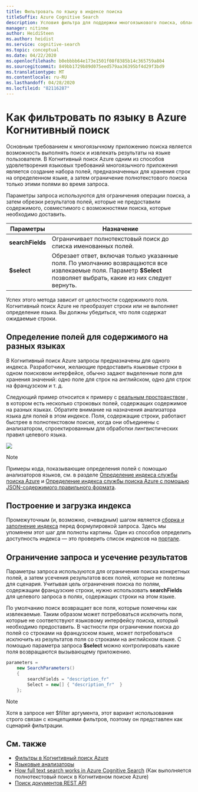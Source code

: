 ```yaml
---
title: Фильтровать по языку в индексе поиска
titleSuffix: Azure Cognitive Search
description: Условия фильтра для поддержки многоязыкового поиска, области выполнения запросов до полей, зависящих от языка.
manager: nitinme
author: HeidiSteen
ms.author: heidist
ms.service: cognitive-search
ms.topic: conceptual
ms.date: 04/22/2020
ms.openlocfilehash: b0ebbbb64e173e1501f08f8385b14c365759a804
ms.sourcegitcommit: 849bb1729b89d075eed579aa36395bf4d29f3bd9
ms.translationtype: MT
ms.contentlocale: ru-RU
ms.lasthandoff: 04/28/2020
ms.locfileid: "82116287"
---
```

# <a name="how-to-filter-by-language-in-azure-cognitive-search"></a>Как фильтровать по языку в Azure Когнитивный поиск 

Основным требованием к многоязычному приложению поиска является возможность выполнять поиск и извлекать результаты на языке пользователя. В Когнитивный поиск Azure одним из способов удовлетворения языковых требований многоязычного приложения является создание набора полей, предназначенных для хранения строк на определенном языке, а затем ограничение полнотекстового поиска только этими полями во время запроса.

Параметры запроса используются для ограничения операции поиска, а затем обрезки результатов полей, которые не предоставили содержимого, совместимого с возможностями поиска, которые необходимо доставить.

| Параметры | Назначение |
|-----------|--------------|
| **searchFields** | Ограничивает полнотекстовый поиск до списка именованных полей. |
| **$select** | Обрезает ответ, включая только указанные поля. По умолчанию возвращаются все извлекаемые поля. Параметр **$Select** позволяет выбрать, какие из них следует вернуть. |

Успех этого метода зависит от целостности содержимого поля. Когнитивный поиск Azure не преобразует строки или не выполняет определение языка. Вы должны убедиться, что поля содержат ожидаемые строки.

## <a name="define-fields-for-content-in-different-languages"></a>Определение полей для содержимого на разных языках

В Когнитивный поиск Azure запросы предназначены для одного индекса. Разработчики, желающие предоставить языковые строки в одном поисковом интерфейсе, обычно задают выделенные поля для хранения значений: одно поле для строк на английском, одно для строк на французском и т. д. 

Следующий пример относится к примеру с [реальным пространством](search-get-started-portal.md) , в котором есть несколько строковых полей, содержащих содержимое на разных языках. Обратите внимание на назначения анализатора языка для полей в этом индексе. Поля, содержащие строки, работают быстрее в полнотекстовом поиске, когда они объединены с анализатором, спроектированным для обработки лингвистических правил целевого языка.

  ![](./media/search-filters-language/lang-fields.png)

> [!Note]
> Примеры кода, показывающие определения полей с помощью анализаторов языков, см. в разделе [Определение индекса службы поиска Azure](https://docs.microsoft.com/azure/search/search-create-index-dotnet) и [Определение индекса службы поиска Azure с помощью JSON-содержимого правильного формата](search-create-index-rest-api.md).

## <a name="build-and-load-an-index"></a>Построение и загрузка индекса

Промежуточным (и, возможно, очевидным) шагом является [сборка и заполнение индекса](https://docs.microsoft.com/azure/search/search-create-index-dotnet) перед формулировкой запроса. Здесь мы упомянем этот шаг для полноты картины. Один из способов определить доступность индекса — это проверить список индексов на [портале](https://portal.azure.com).

## <a name="constrain-the-query-and-trim-results"></a>Ограничение запроса и усечение результатов

Параметры запроса используются для ограничения поиска конкретных полей, а затем усечения результатов всех полей, которые не полезны для сценария. Учитывая цель ограничения поиска по полям, содержащим французские строки, нужно использовать **searchFields** для целевого запроса в полях, содержащих строки на этом языке. 

По умолчанию поиск возвращает все поля, которые помечены как извлекаемые. Таким образом может потребоваться исключить поля, которые не соответствуют языковому интерфейсу поиска, который необходимо предоставить. В частности при ограничении поиска до полей со строками на французском языке, может потребоваться исключить из результатов поля со строками на английском языке. С помощью параметра запроса **$select** можно контролировать какие поля возвращаются вызывающему приложению.

```csharp
parameters =
    new SearchParameters()
    {
        searchFields = "description_fr" 
        Select = new[] { "description_fr"  }
    };
```
> [!Note]
> Хотя в запросе нет $filter аргумента, этот вариант использования строго связан с концепциями фильтров, поэтому он представлен как сценарий фильтрации.

## <a name="see-also"></a>См. также

+ [Фильтры в Когнитивный поиск Azure](search-filters.md)
+ [Языковые анализаторы](https://docs.microsoft.com/rest/api/searchservice/language-support)
+ [How full text search works in Azure Cognitive Search](search-lucene-query-architecture.md) (Как выполняется полнотекстовый поиск в Когнитивном поиске Azure)
+ [Поиск документов REST API](https://docs.microsoft.com/rest/api/searchservice/search-documents)

